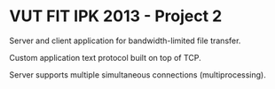 VUT FIT IPK 2013 - Project 2
============================

Server and client application for bandwidth-limited file transfer.

Custom application text protocol built on top of TCP.

Server supports multiple simultaneous connections (multiprocessing).
